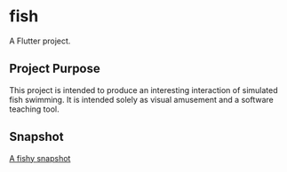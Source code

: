 # fish

A Flutter project.

## Project Purpose

This project is intended to produce an interesting interaction of simulated fish swimming.
It is intended solely as visual amusement and a software teaching tool.

##  Snapshot

[A fishy snapshot](./images/fish.png)
